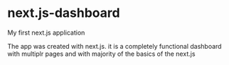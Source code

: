# next.js-dashboard
My first next.js application

The app was created with next.js. it is a completely functional dashboard with multiplr pages and with majority of the basics of the next.js
